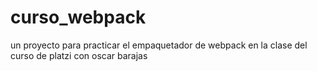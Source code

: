 # curso_webpack
un proyecto para practicar el empaquetador de webpack en la clase del curso de platzi con oscar barajas
